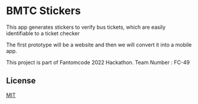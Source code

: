 # BMTC Stickers

This app generates stickers to verify bus tickets, which are easily identifiable to a ticket checker

The first prototype will be a website and then we will convert it into a mobile app.

This project is part of Fantomcode 2022 Hackathon.
Team Number : FC-49


## License
[MIT](https://choosealicense.com/licenses/mit/)
